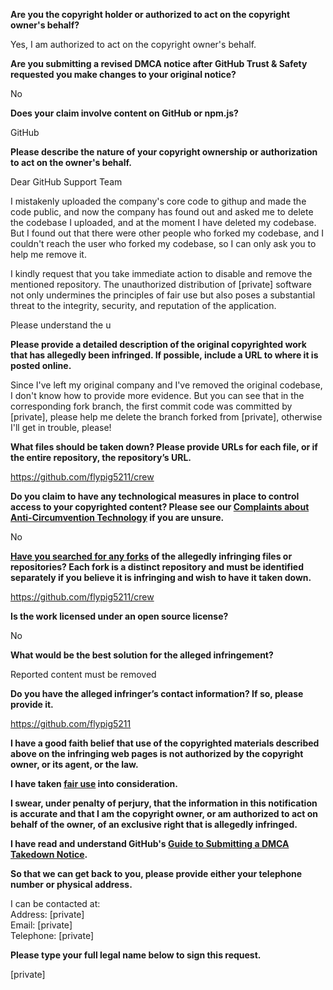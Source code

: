 **Are you the copyright holder or authorized to act on the copyright owner's behalf?**

Yes, I am authorized to act on the copyright owner's behalf.

**Are you submitting a revised DMCA notice after GitHub Trust & Safety requested you make changes to your original notice?**

No

**Does your claim involve content on GitHub or npm.js?**

GitHub

**Please describe the nature of your copyright ownership or authorization to act on the owner's behalf.**

Dear GitHub Support Team

I mistakenly uploaded the company's core code to githup and made the code public, and now the company has found out and asked me to delete the codebase I uploaded, and at the moment I have deleted my codebase. But I found out that there were other people who forked my codebase, and I couldn't reach the user who forked my codebase, so I can only ask you to help me remove it.

I kindly request that you take immediate action to disable and remove the mentioned repository. The unauthorized distribution of [private] software not only undermines the principles of fair use but also poses a substantial threat to the integrity, security, and reputation of the application.

Please understand the u

**Please provide a detailed description of the original copyrighted work that has allegedly been infringed. If possible, include a URL to where it is posted online.**

Since I've left my original company and I've removed the original codebase, I don't know how to provide more evidence. But you can see that in the corresponding fork branch, the first commit code was committed by [private], please help me delete the branch forked from [private], otherwise I'll get in trouble, please!

**What files should be taken down? Please provide URLs for each file, or if the entire repository, the repository’s URL.**

https://github.com/flypig5211/crew

**Do you claim to have any technological measures in place to control access to your copyrighted content? Please see our <a href="https://docs.github.com/articles/guide-to-submitting-a-dmca-takedown-notice#complaints-about-anti-circumvention-technology">Complaints about Anti-Circumvention Technology</a> if you are unsure.**

No

**<a href="https://docs.github.com/articles/dmca-takedown-policy#b-what-about-forks-or-whats-a-fork">Have you searched for any forks</a> of the allegedly infringing files or repositories? Each fork is a distinct repository and must be identified separately if you believe it is infringing and wish to have it taken down.**

https://github.com/flypig5211/crew

**Is the work licensed under an open source license?**

No

**What would be the best solution for the alleged infringement?**

Reported content must be removed

**Do you have the alleged infringer’s contact information? If so, please provide it.**

https://github.com/flypig5211

**I have a good faith belief that use of the copyrighted materials described above on the infringing web pages is not authorized by the copyright owner, or its agent, or the law.**

**I have taken <a href="https://www.lumendatabase.org/topics/22">fair use</a> into consideration.**

**I swear, under penalty of perjury, that the information in this notification is accurate and that I am the copyright owner, or am authorized to act on behalf of the owner, of an exclusive right that is allegedly infringed.**

**I have read and understand GitHub's <a href="https://docs.github.com/articles/guide-to-submitting-a-dmca-takedown-notice/">Guide to Submitting a DMCA Takedown Notice</a>.**

**So that we can get back to you, please provide either your telephone number or physical address.**

I can be contacted at:  
Address: [private]  
Email: [private]  
Telephone: [private]

**Please type your full legal name below to sign this request.**

[private]

